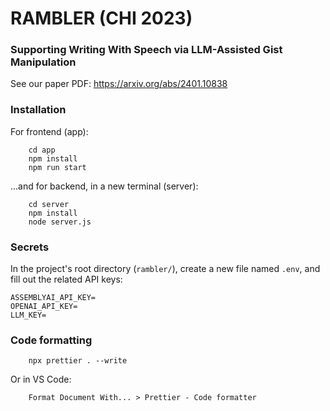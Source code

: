 # RAMBLER (CHI 2023)

### Supporting Writing With Speech via LLM-Assisted Gist Manipulation

See our paper PDF: https://arxiv.org/abs/2401.10838


### Installation

For frontend (app):

        cd app
        npm install
        npm run start

...and for backend, in a new terminal (server):

        cd server
        npm install
        node server.js


### Secrets

In the project's root directory (`rambler/`), create a new file named `.env`, and fill out the related API keys:
        
```
ASSEMBLYAI_API_KEY=
OPENAI_API_KEY=
LLM_KEY=
```


### Code formatting

        npx prettier . --write

Or in VS Code:

        Format Document With... > Prettier - Code formatter
